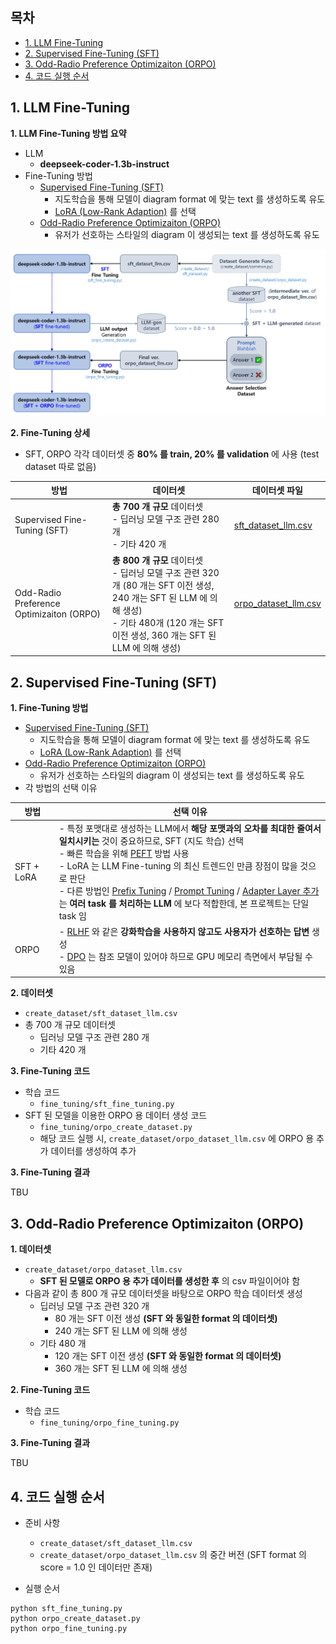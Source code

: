 ## 목차

* [1. LLM Fine-Tuning](#1-llm-fine-tuning)
* [2. Supervised Fine-Tuning (SFT)](#2-supervised-fine-tuning-sft)
* [3. Odd-Radio Preference Optimizaiton (ORPO)](#3-odd-radio-preference-optimizaiton-orpo)
* [4. 코드 실행 순서](#4-코드-실행-순서)

## 1. LLM Fine-Tuning

**1. LLM Fine-Tuning 방법 요약**

* LLM
  * **deepseek-coder-1.3b-instruct**
* Fine-Tuning 방법
  * [Supervised Fine-Tuning (SFT)](https://github.com/WannaBeSuperteur/AI-study/blob/main/AI%20Basics/LLM%20Basics/LLM_%EA%B8%B0%EC%B4%88_Fine_Tuning_SFT.md)
    * 지도학습을 통해 모델이 diagram format 에 맞는 text 를 생성하도록 유도
    * [LoRA (Low-Rank Adaption)](https://github.com/WannaBeSuperteur/AI-study/blob/main/AI%20Basics/LLM%20Basics/LLM_%EA%B8%B0%EC%B4%88_Fine_Tuning_LoRA_QLoRA.md#2-lora-low-rank-adaptation) 를 선택
  * [Odd-Radio Preference Optimizaiton (ORPO)](https://github.com/WannaBeSuperteur/AI-study/blob/main/AI%20Basics/LLM%20Basics/LLM_%EA%B8%B0%EC%B4%88_Fine_Tuning_DPO_ORPO.md#3-orpo-odds-ratio-preference-optimization)
    * 유저가 선호하는 스타일의 diagram 이 생성되는 text 를 생성하도록 유도 

![image](../../images/250312_4.PNG)

**2. Fine-Tuning 상세**

* SFT, ORPO 각각 데이터셋 중 **80% 를 train, 20% 를 validation** 에 사용 (test dataset 따로 없음)

| 방법                                       | 데이터셋                                                                                                                                              | 데이터셋 파일                                                        |
|------------------------------------------|---------------------------------------------------------------------------------------------------------------------------------------------------|----------------------------------------------------------------|
| Supervised Fine-Tuning (SFT)             | **총 700 개 규모** 데이터셋<br>- 딥러닝 모델 구조 관련 280 개<br>- 기타 420 개                                                                                         | [sft_dataset_llm.csv](../create_dataset/sft_dataset_llm.csv)   |
| Odd-Radio Preference Optimizaiton (ORPO) | **총 800 개 규모** 데이터셋<br>- 딥러닝 모델 구조 관련 320 개 (80 개는 SFT 이전 생성, 240 개는 SFT 된 LLM 에 의해 생성)<br>- 기타 480개 (120 개는 SFT 이전 생성, 360 개는 SFT 된 LLM 에 의해 생성) | [orpo_dataset_llm.csv](../create_dataset/orpo_dataset_llm.csv) |

## 2. Supervised Fine-Tuning (SFT)

**1. Fine-Tuning 방법**

* [Supervised Fine-Tuning (SFT)](https://github.com/WannaBeSuperteur/AI-study/blob/main/AI%20Basics/LLM%20Basics/LLM_%EA%B8%B0%EC%B4%88_Fine_Tuning_SFT.md)
  * 지도학습을 통해 모델이 diagram format 에 맞는 text 를 생성하도록 유도
  * [LoRA (Low-Rank Adaption)](https://github.com/WannaBeSuperteur/AI-study/blob/main/AI%20Basics/LLM%20Basics/LLM_%EA%B8%B0%EC%B4%88_Fine_Tuning_LoRA_QLoRA.md#2-lora-low-rank-adaptation) 를 선택
* [Odd-Radio Preference Optimizaiton (ORPO)](https://github.com/WannaBeSuperteur/AI-study/blob/main/AI%20Basics/LLM%20Basics/LLM_%EA%B8%B0%EC%B4%88_Fine_Tuning_DPO_ORPO.md#3-orpo-odds-ratio-preference-optimization)
  * 유저가 선호하는 스타일의 diagram 이 생성되는 text 를 생성하도록 유도 
* 각 방법의 선택 이유

| 방법         | 선택 이유                                                                                                                                                                                                                                                                                                                                                                                                                                                                                                                                                                                                                                                                                                                                                                                                                                                                            |
|------------|----------------------------------------------------------------------------------------------------------------------------------------------------------------------------------------------------------------------------------------------------------------------------------------------------------------------------------------------------------------------------------------------------------------------------------------------------------------------------------------------------------------------------------------------------------------------------------------------------------------------------------------------------------------------------------------------------------------------------------------------------------------------------------------------------------------------------------------------------------------------------------|
| SFT + LoRA | - 특정 포맷대로 생성하는 LLM에서 **해당 포맷과의 오차를 최대한 줄여서 일치시키는** 것이 중요하므로, SFT (지도 학습) 선택<br>- 빠른 학습을 위해 [PEFT](https://github.com/WannaBeSuperteur/AI-study/blob/main/AI%20Basics/LLM%20Basics/LLM_%EA%B8%B0%EC%B4%88_Fine_Tuning_PEFT.md) 방법 사용<br>- LoRA 는 LLM Fine-tuning 의 최신 트렌드인 만큼 장점이 많을 것으로 판단<br>- 다른 방법인 [Prefix Tuning](https://github.com/WannaBeSuperteur/AI-study/blob/main/AI%20Basics/LLM%20Basics/LLM_%EA%B8%B0%EC%B4%88_Fine_Tuning_PEFT.md#2-3-prefix-tuning) / [Prompt Tuning](https://github.com/WannaBeSuperteur/AI-study/blob/main/AI%20Basics/LLM%20Basics/LLM_%EA%B8%B0%EC%B4%88_Fine_Tuning_PEFT.md#2-4-prompt-tuning) / [Adapter Layer 추가](https://github.com/WannaBeSuperteur/AI-study/blob/main/AI%20Basics/LLM%20Basics/LLM_%EA%B8%B0%EC%B4%88_Fine_Tuning_PEFT.md#2-5-adapter-layer-%EC%B6%94%EA%B0%80) 는 **여러 task 를 처리하는 LLM** 에 보다 적합한데, 본 프로젝트는 단일 task 임 |
| ORPO       | - [RLHF](https://github.com/WannaBeSuperteur/AI-study/blob/main/AI%20Basics/LLM%20Basics/LLM_%EA%B8%B0%EC%B4%88_Fine_Tuning_DPO_ORPO.md#1-1-rlhf-reinforcement-learning-from-human-feedback) 와 같은 **강화학습을 사용하지 않고도 사용자가 선호하는 답변** 생성<br>- [DPO](https://github.com/WannaBeSuperteur/AI-study/blob/main/AI%20Basics/LLM%20Basics/LLM_%EA%B8%B0%EC%B4%88_Fine_Tuning_DPO_ORPO.md#2-dpo-direct-preference-optimization) 는 참조 모델이 있어야 하므로 GPU 메모리 측면에서 부담될 수 있음                                                                                                                                                                                                                                                                                                                                                                                                                      |

**2. 데이터셋**

* ```create_dataset/sft_dataset_llm.csv```
* 총 700 개 규모 데이터셋
  * 딥러닝 모델 구조 관련 280 개
  * 기타 420 개

**3. Fine-Tuning 코드**

* 학습 코드
  * ```fine_tuning/sft_fine_tuning.py```
* SFT 된 모델을 이용한 ORPO 용 데이터 생성 코드
  * ```fine_tuning/orpo_create_dataset.py```
  * 해당 코드 실행 시, ```create_dataset/orpo_dataset_llm.csv``` 에 ORPO 용 추가 데이터를 생성하여 추가

**3. Fine-Tuning 결과**

TBU

## 3. Odd-Radio Preference Optimizaiton (ORPO)

**1. 데이터셋**

* ```create_dataset/orpo_dataset_llm.csv```
  * **SFT 된 모델로 ORPO 용 추가 데이터를 생성한 후** 의 csv 파일이어야 함
* 다음과 같이 총 800 개 규모 데이터셋을 바탕으로 ORPO 학습 데이터셋 생성
  * 딥러닝 모델 구조 관련 320 개
    * 80 개는 SFT 이전 생성 **(SFT 와 동일한 format 의 데이터셋)**
    * 240 개는 SFT 된 LLM 에 의해 생성
  * 기타 480 개
    * 120 개는 SFT 이전 생성 **(SFT 와 동일한 format 의 데이터셋)**
    * 360 개는 SFT 된 LLM 에 의해 생성

**2. Fine-Tuning 코드**

* 학습 코드
  * ```fine_tuning/orpo_fine_tuning.py```

**3. Fine-Tuning 결과**

TBU

## 4. 코드 실행 순서

* 준비 사항
  * ```create_dataset/sft_dataset_llm.csv```
  * ```create_dataset/orpo_dataset_llm.csv``` 의 중간 버전 (SFT format 의 score = 1.0 인 데이터만 존재)

* 실행 순서

```commandline
python sft_fine_tuning.py
python orpo_create_dataset.py
python orpo_fine_tuning.py
```